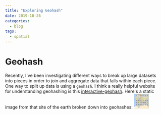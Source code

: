 ```yaml
---
title: "Exploring Geohash"
date: 2019-10-26
categories:
  - blog
tags:
  - spatial
---
```

# Geohash
Recently, I've been investigating different ways to break up large datasets into pieces in order to join and aggregate data that falls within each piece. One way to split up data is using a `geohash`. I think a really helpful website for understanding geohashing is this [interactive-geohash](https://www.movable-type.co.uk/scripts/geohash.html).
Here's a static image from that site of the earth broken down into geohashes: 
<img src="/assets/images/geohash.jpg" width="48">